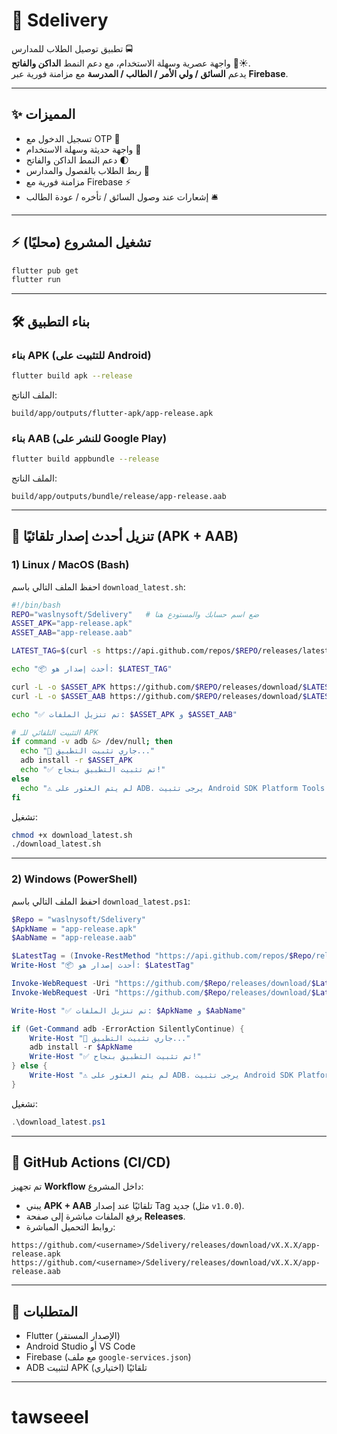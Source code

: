 # 📱 Sdelivery

تطبيق توصيل الطلاب للمدارس 🚍  
واجهة عصرية وسهلة الاستخدام، مع دعم النمط **الداكن والفاتح** 🌙☀️.  
يدعم **السائق / ولي الأمر / الطالب / المدرسة** مع مزامنة فورية عبر **Firebase**.

---

## ✨ المميزات
- تسجيل الدخول مع OTP 📲
- واجهة حديثة وسهلة الاستخدام 🎨
- دعم النمط الداكن والفاتح 🌓
- ربط الطلاب بالفصول والمدارس 🏫
- مزامنة فورية مع Firebase ⚡
- إشعارات عند وصول السائق / تأخره / عودة الطالب 🛎️

---

## ⚡ تشغيل المشروع (محليًا)

```bash
flutter pub get
flutter run
```

---

## 🛠️ بناء التطبيق

### بناء APK (للتثبيت على Android)
```bash
flutter build apk --release
```

الملف الناتج:  
```
build/app/outputs/flutter-apk/app-release.apk
```

### بناء AAB (للنشر على Google Play)
```bash
flutter build appbundle --release
```

الملف الناتج:  
```
build/app/outputs/bundle/release/app-release.aab
```

---

## 🚀 تنزيل أحدث إصدار تلقائيًا (APK + AAB)

### 1) Linux / MacOS (Bash)
احفظ الملف التالي باسم `download_latest.sh`:

```bash
#!/bin/bash
REPO="waslnysoft/Sdelivery"   # ضع اسم حسابك والمستودع هنا
ASSET_APK="app-release.apk"
ASSET_AAB="app-release.aab"

LATEST_TAG=$(curl -s https://api.github.com/repos/$REPO/releases/latest | grep -Po '"tag_name": "\K.*?(?=")')

echo "📦 أحدث إصدار هو: $LATEST_TAG"

curl -L -o $ASSET_APK https://github.com/$REPO/releases/download/$LATEST_TAG/$ASSET_APK
curl -L -o $ASSET_AAB https://github.com/$REPO/releases/download/$LATEST_TAG/$ASSET_AAB

echo "✅ تم تنزيل الملفات: $ASSET_APK و $ASSET_AAB"

# التثبيت التلقائي للـ APK
if command -v adb &> /dev/null; then
  echo "📲 جاري تثبيت التطبيق..."
  adb install -r $ASSET_APK
  echo "✅ تم تثبيت التطبيق بنجاح!"
else
  echo "⚠️ لم يتم العثور على ADB. يرجى تثبيت Android SDK Platform Tools."
fi
```

تشغيل:
```bash
chmod +x download_latest.sh
./download_latest.sh
```

---

### 2) Windows (PowerShell)
احفظ الملف التالي باسم `download_latest.ps1`:

```powershell
$Repo = "waslnysoft/Sdelivery"
$ApkName = "app-release.apk"
$AabName = "app-release.aab"

$LatestTag = (Invoke-RestMethod "https://api.github.com/repos/$Repo/releases/latest").tag_name
Write-Host "📦 أحدث إصدار هو: $LatestTag"

Invoke-WebRequest -Uri "https://github.com/$Repo/releases/download/$LatestTag/$ApkName" -OutFile $ApkName
Invoke-WebRequest -Uri "https://github.com/$Repo/releases/download/$LatestTag/$AabName" -OutFile $AabName

Write-Host "✅ تم تنزيل الملفات: $ApkName و $AabName"

if (Get-Command adb -ErrorAction SilentlyContinue) {
    Write-Host "📲 جاري تثبيت التطبيق..."
    adb install -r $ApkName
    Write-Host "✅ تم تثبيت التطبيق بنجاح!"
} else {
    Write-Host "⚠️ لم يتم العثور على ADB. يرجى تثبيت Android SDK Platform Tools."
}
```

تشغيل:
```powershell
.\download_latest.ps1
```

---

## 📂 GitHub Actions (CI/CD)

تم تجهيز **Workflow** داخل المشروع:
- يبني **APK + AAB** تلقائيًا عند إصدار Tag جديد (مثل `v1.0.0`).
- يرفع الملفات مباشرة إلى صفحة **Releases**.
- روابط التحميل المباشرة:

```
https://github.com/<username>/Sdelivery/releases/download/vX.X.X/app-release.apk
https://github.com/<username>/Sdelivery/releases/download/vX.X.X/app-release.aab
```

---

## 📝 المتطلبات
- Flutter (الإصدار المستقر)
- Android Studio أو VS Code
- Firebase (مع ملف `google-services.json`)
- ADB لتثبيت APK تلقائيًا (اختياري)

---
# tawseeel

